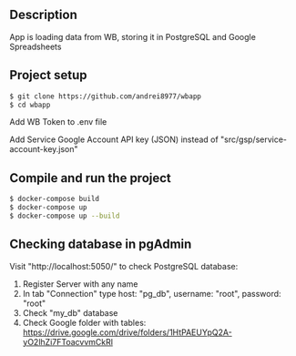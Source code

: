 ## Description

App is loading data from WB, storing it in PostgreSQL and Google Spreadsheets


## Project setup

```bash
$ git clone https://github.com/andrei8977/wbapp
$ cd wbapp
```
Add WB Token to .env file

Add Service Google Account API key (JSON) instead of "src/gsp/service-account-key.json"

## Compile and run the project

```bash
$ docker-compose build
$ docker-compose up
$ docker-compose up --build
```

## Checking database in pgAdmin

Visit "http://localhost:5050/" to check PostgreSQL database:
1) Register Server with any name
2) In tab "Connection" type host: "pg_db", username: "root", password: "root"
3) Check "my_db" database 
4) Check Google folder with tables: https://drive.google.com/drive/folders/1HtPAEUYpQ2A-yO2lhZi7FToacvvmCkRl
